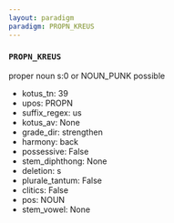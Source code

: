```yaml
---
layout: paradigm
paradigm: PROPN_KREUS
---
```

### ` PROPN_KREUS `

proper noun s:0 or NOUN_PUNK possible
* kotus_tn: 39
* upos: PROPN
* suffix_regex: us
* kotus_av: None
* grade_dir: strengthen
* harmony: back
* possessive: False
* stem_diphthong: None
* deletion: s
* plurale_tantum: False
* clitics: False
* pos: NOUN
* stem_vowel: None
